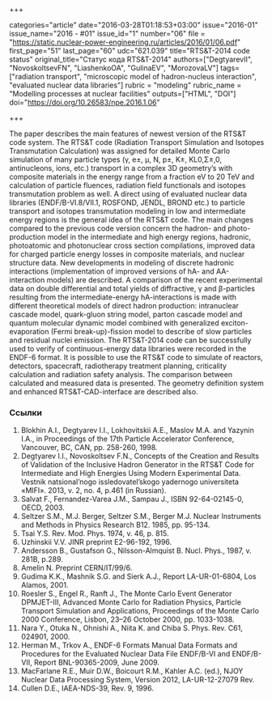 +++

categories="article"
date="2016-03-28T01:18:53+03:00"
issue="2016-01"
issue_name="2016 - #01"
issue_id="1"
number="06"
file = "https://static.nuclear-power-engineering.ru/articles/2016/01/06.pdf"
first_page="51"
last_page="60"
udc="621.039"
title="RTS&T-2014 code status"
original_title="Статус кода RTS&T-2014"
authors=["DegtyarevII", "NovoskoltsevFN", "LiashenkoOA", "GulinaEV", "MorozovaLV"]
tags=["radiation transport", "microscopic model of hadron-nucleus interaction", "evaluated nuclear data libraries"]
rubric = "modeling"
rubric_name = "Modelling processes at nuclear facilities"
outputs=["HTML", "DOI"]
doi="https://doi.org/10.26583/npe.2016.1.06"

+++

The paper describes the main features of newest version of the RTS&T code system. The RTS&T code (Radiation Transport Simulation and Isotopes Transmutation Calculation) was assigned for detailed Monte Carlo simulation of many particle types (γ, e±, μ, N, p±, K±, KL0,Σ±,0, antinucleons, ions, etc.) transport in a complex 3D geometry’s with composite materials in the energy range from a fraction eV to 20 TeV and calculation of particle fluences, radiation field functionals and isotopes transmutation problem as well. A direct using of evaluated nuclear data libraries (ENDF/B-VI.8/VII.1, ROSFOND, JENDL, BROND etc.) to particle transport and isotopes transmutation modeling in low and intermediate energy regions is the general idea of the RTS&T code. The main changes compared to the previous code version concern the hadron- and photo-production model in the intermediate and high energy regions, hadronic, photoatomic and photonuclear cross section compilations, improved data for charged particle energy losses in composite materials, and nuclear structure data. New developments in modeling of discrete hadronic interactions (implementation of improved versions of hA- and AA-interaction models) are described. A comparison of the recent experimental data on double differential and total yields of diffractive, γ and β-particles resulting from the intermediate-energy hA-interactions is made with different theoretical models of direct hadron production: intranuclear cascade model, quark-gluon string model, parton cascade model and quantum molecular dynamic model combined with generalized exciton-evaporation (Fermi break-up)-fission model to describe of slow particles and residual nuclei emission. The RTS&T-2014 code can be successfully used to verify of continuous-energy data libraries were recorded in the ENDF-6 format. It is possible to use the RTS&T code to simulate of reactors, detectors, spacecraft, radiotherapy treatment planning, criticality calculation and radiation safety analysis. The comparison between calculated and measured data is presented. The geometry definition system and enhanced RTS&T-CAD-interface are described also.

### Ссылки

1. Blokhin A.I., Degtyarev I.I., Lokhovitskii A.E., Maslov M.A. and Yazynin I.A., in Proceedings of the 17th Particle Accelerator Conference, Vancouver, BC, CAN, pp. 258-260, 1998.
2. Degtyarev I.I., Novoskoltsev F.N., Concepts of the Creation and Results of Validation of the Inclusive Hadron Generator in the RTS&T Code for Intermediate and High Energies Using Modern Experimental Data. Vestnik natsional’nogo issledovatel’skogo yadernogo universiteta «MIFI». 2013, v. 2, no. 4, p.461 (in Russian).
3. Salvat F., Fernandez-Varea J.M., Sampau J., ISBN 92-64-02145-0, OECD, 2003.
4. Seltzer S.M., M.J. Berger, Seltzer S.M., Berger M.J. Nuclear Instruments and Methods in Physics Research B12. 1985, pp. 95-134.
5. Tsai Y.S. Rev. Mod. Phys. 1974, v. 46, p. 815.
6. Uzhinskii V.V. JINR preprint E2-96-192, 1996.
7. Andersson B., Gustafson G., Nilsson-Almquist B. Nucl. Phys., 1987, v. 281B, p.289.
8. Amelin N. Preprint CERN/IT/99/6.
9. Gudima K.K., Mashnik S.G. and Sierk A.J., Report LA-UR-01-6804, Los Alamos, 2001.
10. Roesler S., Engel R., Ranft J., The Monte Carlo Event Generator DPMJET-III, Advanced Monte Carlo for Radiation Physics, Particle Transport Simulation and Applications, Proceedings of the Monte Carlo 2000 Conference, Lisbon, 23–26 October 2000, pp. 1033-1038.
11. Nara Y., Otuka N., Ohnishi A., Niita K. and Chiba S. Phys. Rev. C61, 024901, 2000.
12. Herman M., Trkov A., ENDF-6 Formats Manual Data Formats and Procedures for the Evaluated Nuclear Data File ENDF/B-VI and ENDF/B-VII, Report BNL-90365-2009, June 2009.
13. MacFarlane R.E., Muir D.W., Boicourt R.M., Kahler A.C. (ed.), NJOY Nuclear Data Processing System, Version 2012, LA-UR-12-27079 Rev.
14. Cullen D.E., IAEA-NDS-39, Rev. 9, 1996.